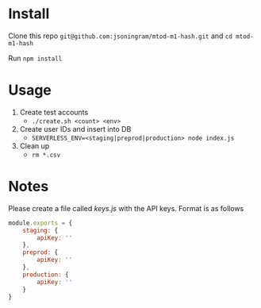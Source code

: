 # Install

Clone this repo `git@github.com:jsoningram/mtod-m1-hash.git` and `cd
mtod-m1-hash`

Run `npm install`

# Usage

1. Create test accounts
	- `./create.sh <count> <env>`
2. Create user IDs and insert into DB
	- `SERVERLESS_ENV=<staging|preprod|production> node index.js`
3. Clean up
	- `rm *.csv`

# Notes

Please create a file called *keys.js* with the API keys. Format is as follows
```javascript
module.exports = {
	staging: {
		apiKey: ''
	},
	preprod: {
		apiKey: ''
	},
	production: {
		apiKey: ''
	}
}
```
